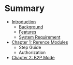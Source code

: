 # Summary

* [Introduction](README.md)
   * [Background](background.md)
   * [Features](features.md)
   * [System Requirement](system_requirement.md)
* [Chapter 1: Rerence Modules](chapter1.md)
   * Step Guide
   * Authorization
* [Chapter 2: B2P Mode](chapter_2_b2p_mode.md)

